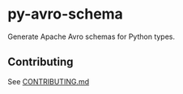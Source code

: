# py-avro-schema

Generate Apache Avro schemas for Python types.

## Contributing

See [CONTRIBUTING.md](CONTRIBUTING.md)
